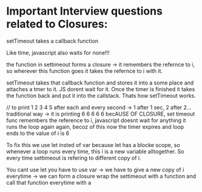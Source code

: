# Important Interview questions related to Closures:

setTimeout takes a callback function

Like time, javascript also waits for none!!!

the function in settimeout forms a closure -> it remembers the refernce to i, so wherever this function goes it takes the refernce to i with it.

setTimeout takes that callback function and stores it into a some place and attaches a tmer to it. JS dorent wait for it. Once the timer is finished it takes the function back and put it into the callstack. Thats how setTimeout works.

// to print 1 2 3 4 5 after each and every second -> 1 after 1 sec, 2 after 2...
traditional way -> it is printing 6 6 6 6 6 becAUSE OF CLOSURE, set timeout func  remembers the reference to i, javascript doesnt wait for anything it runs the loop again again, becoz of this now the timer expires and loop ends to the value of i is  6

To fix this we use let insted of var because let has a blocke scope, so whenever a loop runs every time, this i is a new variable alltogether. So every time settimeout is refering to different copy of i.

You cant use let you have to use var -> we have to give a new copy of i everytime -> we can form a closure
wrap the settimeout with a function and call that function everytime with a